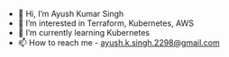 - 👋 Hi, I’m Ayush Kumar Singh
- 👀 I’m interested in Terraform, Kubernetes, AWS
- 🌱 I’m currently learning Kubernetes
- 📫 How to reach me - ayush.k.singh.2298@gmail.com

